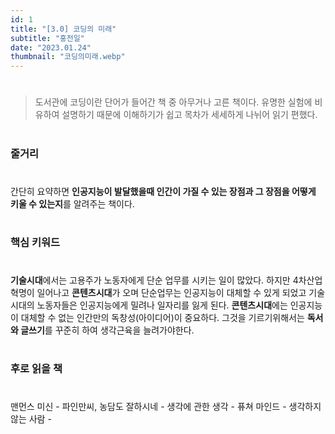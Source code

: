 ```yaml
---
id: 1
title: "[3.0] 코딩의 미래"
subtitle: "홍전일"
date: "2023.01.24"
thumbnail: "코딩의미래.webp"
---
```


#
> 도서관에 코딩이란 단어가 들어간 책 중 아무거나 고른 책이다. 유명한 실험에 비유하여 설명하기 때문에 이해하기가 쉽고 목차가 세세하게 나뉘어 읽기 편했다.
#
### 줄거리
#
간단히 요약하면 **인공지능이 발달했을때 인간이 가질 수 있는 장점과 그 장점을 어떻게 키울 수 있는지**를 알려주는 책이다.
#
### 핵심 키워드
#
**기술시대**에서는 고용주가 노동자에게 단순 업무를 시키는 일이 많았다. 하지만 4차산업혁명이 일어나고 **콘텐츠시대**가 오며 단순업무는 인공지능이 대체할 수 있게 되었고 기술시대의 노동자들은 인공지능에게 밀려나 일자리를 잃게 된다. **콘텐츠시대**에는 인공지능이 대체할 수 없는 인간만의 독창성(아이디어)이 중요하다. 그것을 기르기위해서는 **독서와 글쓰기**를 꾸준히 하여 생각근육을 늘려가야한다.
#
### 후로 읽을 책
#
맨먼스 미신 - 
파인만씨, 농담도 잘하시네 -
생각에 관한 생각 - 
퓨쳐 마인드 - 
생각하지 않는 사람 - 